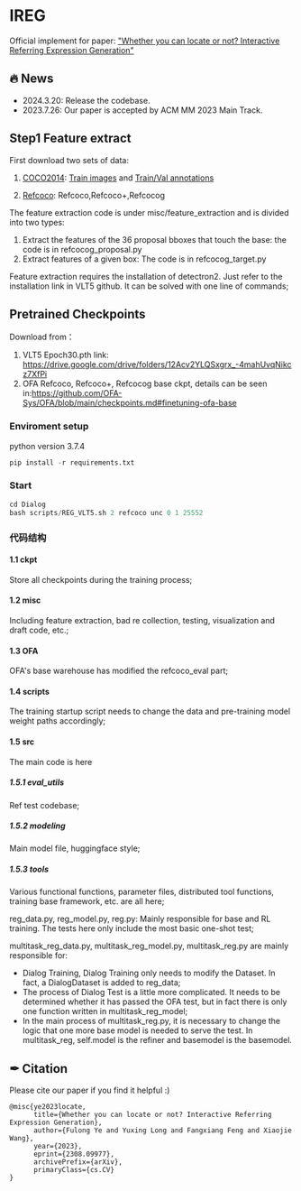 # IREG
Official implement for paper: ["Whether you can locate or not? Interactive Referring Expression Generation"](https://arxiv.org/abs/2308.09977)

## 🔥 News
- 2024.3.20: Release the codebase.
- 2023.7.26: Our paper is accepted by ACM MM 2023 Main Track. 

## Step1 Feature extract

First download two sets of data:

1. [COCO2014](https://cocodataset.org/#download): [Train images](http://images.cocodataset.org/zips/train2014.zip) and [Train/Val annotations](http://images.cocodataset.org/annotations/annotations_trainval2014.zip)

2. [Refcoco](https://github.com/lichengunc/refer): Refcoco,Refcoco+,Refcocog


The feature extraction code is under misc/feature_extraction and is divided into two types:
1. Extract the features of the 36 proposal bboxes that touch the base: the code is in refcocog_proposal.py
2. Extract features of a given box: The code is in refcocog_target.py

Feature extraction requires the installation of detectron2. Just refer to the installation link in VLT5 github. It can be solved with one line of commands;

## Pretrained Checkpoints

Download from：
1. VLT5 Epoch30.pth link: https://drive.google.com/drive/folders/12Acv2YLQSxgrx_-4mahUvqNikcz7XfPi
2. OFA Refcoco, Refcoco+, Refcocog base ckpt, details can be seen in:https://github.com/OFA-Sys/OFA/blob/main/checkpoints.md#finetuning-ofa-base

### Enviroment setup
python version 3.7.4
```python
pip install -r requirements.txt
```

### Start
```python
cd Dialog
bash scripts/REG_VLT5.sh 2 refcoco unc 0 1 25552
```

### 代码结构
#### 1.1 ckpt
Store all checkpoints during the training process;
#### 1.2 misc
Including feature extraction, bad re collection, testing, visualization and draft code, etc.;
#### 1.3 OFA
OFA's base warehouse has modified the refcoco_eval part;
#### 1.4 scripts
The training startup script needs to change the data and pre-training model weight paths accordingly;
#### 1.5 src
The main code is here
##### 1.5.1 eval_utils
Ref test codebase;
##### 1.5.2 modeling
Main model file, huggingface style;
##### 1.5.3 tools
Various functional functions, parameter files, distributed tool functions, training base framework, etc. are all here;

reg_data.py, reg_model.py, reg.py: Mainly responsible for base and RL training. The tests here only include the most basic one-shot test;

multitask_reg_data.py, multitask_reg_model.py, multitask_reg.py are mainly responsible for:
* Dialog Training, Dialog Training only needs to modify the Dataset. In fact, a DialogDataset is added to reg_data;
* The process of Dialog Test is a little more complicated. It needs to be determined whether it has passed the OFA test, but in fact there is only one function written in multitask_reg_model;
* In the main process of multitask_reg.py, it is necessary to change the logic that one more base model is needed to serve the test. In multitask_reg, self.model is the refiner and basemodel is the basemodel.


## ✒ Citation
Please cite our paper if you find it helpful :)
```
@misc{ye2023locate,
      title={Whether you can locate or not? Interactive Referring Expression Generation}, 
      author={Fulong Ye and Yuxing Long and Fangxiang Feng and Xiaojie Wang},
      year={2023},
      eprint={2308.09977},
      archivePrefix={arXiv},
      primaryClass={cs.CV}
}
```

